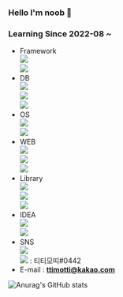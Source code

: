 ### Hello I'm noob 👋
### Learning Since 2022-08 ~  
- Framework  
<a href="#" target="_blank"><img src="https://img.shields.io/badge/Spring-F0F8FF?style=for-the-badge&logo=spring&logoColor=6DB33F"/></a>  
<a href="#" target="_blank"><img src="https://img.shields.io/badge/SpringBoot-F0F8FF?style=for-the-badge&logo=springboot&logoColor=6DB33F"/></a>  
- DB  
<a href="#" target="_blank"><img src="https://img.shields.io/badge/OracleSQL-F0F8FF?style=for-the-badge&logo=oracle&logoColor=F80000"/></a>  
<a href="#" target="_blank"><img src="https://img.shields.io/badge/MySQL-F0F8FF?style=for-the-badge&logo=mysql&logoColor=4479A1"/></a>  
<a href="#" target="_blank"><img src="https://img.shields.io/badge/MariaDB-F0F8FF?style=for-the-badge&logo=MariaDB&logoColor=4479A1"/></a>  
- OS  
<a href="#" target="_blank"><img src="https://img.shields.io/badge/windows-F0F8FF?style=for-the-badge&logo=windows&logoColor=0078D6"/></a>  
<a href="#" target="_blank"><img src="https://img.shields.io/badge/linux-F0F8FF?style=for-the-badge&logo=linux&logoColor=FCC624"/></a>  
- WEB  
<a href="#" target="_blank"><img src="https://img.shields.io/badge/HTML5-F0F8FF?style=for-the-badge&logo=html5&logoColor=E34F26"/></a>  
<a href="#" target="_blank"><img src="https://img.shields.io/badge/JavaScript-F0F8FF?style=for-the-badge&logo=javascript&logoColor=F7DF1E"/></a>  
<a href="#" target="_blank"><img src="https://img.shields.io/badge/CSS3-F0F8FF?style=for-the-badge&logo=css3&logoColor=1572B6"/></a>  
- Library  
<a href="#" target="_blank"><img src="https://img.shields.io/badge/jQuery-F0F8FF?style=for-the-badge&logo=jquery&logoColor=0769AD"/></a>   
<a href="#" target="_blank"><img src="https://img.shields.io/badge/thymeleaf-F0F8FF?style=for-the-badge&logo=thymeleaf&logoColor=005F0F"/></a>   
<a href="#" target="_blank"><img src="https://img.shields.io/badge/react-F0F8FF?style=for-the-badge&logo=react&logoColor=61DAFB"/></a>   
- IDEA   
<a href="#" target="_blank"><img src="https://img.shields.io/badge/eclipse-F0F8FF?style=for-the-badge&logo=eclipseide&logoColor=2C2255"/></a>  
<a href="#" target="_blank"><img src="https://img.shields.io/badge/intellij-F0F8FF?style=for-the-badge&logo=intellijidea&logoColor=000000"/></a>  
- SNS  
<a href="https://instagram.com/ttimotti_kr?igshid=MzNlNGNkZWQ4Mg==" target="_blank"><img src="https://img.shields.io/badge/instagram-F0F8FF?style=for-the-badge&logo=instagram&logoColor=E4405F"/></a>  
<a href="#" target="_blank"><img src="https://img.shields.io/badge/discord-F0F8FF?style=for-the-badge&logo=discord&logoColor=5865F2"/></a> : 티티모띠#0442   
- E-mail : **ttimotti@kakao.com**


![Anurag's GitHub stats](https://github-readme-stats.vercel.app/api?username=TTimotti&show_icons=true&theme=radical)
<!--
**TTimotti/TTimotti** is a ✨ _special_ ✨ repository because its `README.md` (this file) appears on your GitHub profile.

Here are some ideas to get you started:

- 🔭 I’m currently working on ...
- 🌱 I’m currently learning ...
- 👯 I’m looking to collaborate on ...
- 🤔 I’m looking for help with ...
- 💬 Ask me about ...
- 📫 How to reach me: ...
- 😄 Pronouns: ...
- ⚡ Fun fact: ...
-->
